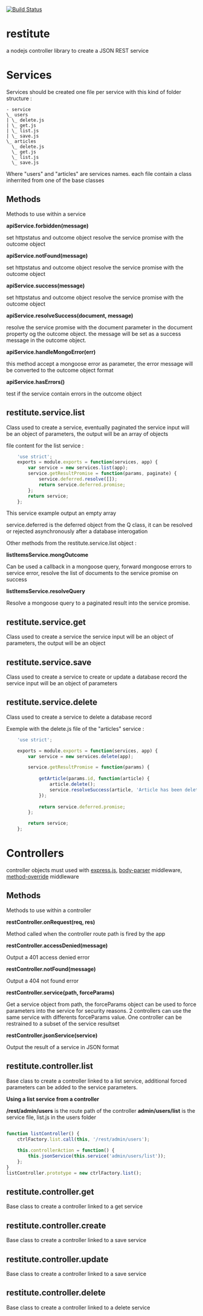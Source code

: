 [![Build Status](https://travis-ci.org/polo2ro/restitute.svg?branch=master)](https://travis-ci.org/polo2ro/restitute)


restitute
=========

a nodejs controller library to create a JSON REST service



Services
========

Services should be created one file per service with this kind of folder structure :

    - service
    \_ users
    | \_ delete.js
    | \_ get.js
    | \_ list.js
    | \_ save.js
    \_ articles
      \_ delete.js
      \_ get.js
      \_ list.js
      \_ save.js

Where "users" and "articles" are services names. each file contain a class inherrited from one of the base classes


Methods
-------

Methods to use within a service

**apiService.forbidden(message)**

set httpstatus and outcome object
resolve the service promise with the outcome object

**apiService.notFound(message)**

set httpstatus and outcome object
resolve the service promise with the outcome object

**apiService.success(message)**

set httpstatus and outcome object
resolve the service promise with the outcome object

**apiService.resolveSuccess(document, message)**

resolve the service promise with the document parameter in the document property og the outcome object. 
the message will be set as a success message in the outcome object.

**apiService.handleMongoError(err)**

this method accept a mongoose error as parameter, the error message will be converted to the outcome object format

**apiService.hasErrors()**

test if the service contain errors in the outcome object


restitute.service.list
----------------------

Class used to create a service, eventually paginated
the service input will be an object of parameters, the output will be an array of objects

file content for the list service :
```javascript
    'use strict';
    exports = module.exports = function(services, app) {
        var service = new services.list(app);
        service.getResultPromise = function(params, paginate) {
            service.deferred.resolve([]);
            return service.deferred.promise;
        };
        return service;
    };
```
This service example output an empty array

service.deferred is the deferred object from the Q class, it can be resolved or rejected asynchronously after a database interogation


Other methods from the restitute.service.list object :

**listItemsService.mongOutcome**

Can be used a callback in a mongoose query, forward mongoose errors to service error, resolve the list of documents to the service promise on success

**listItemsService.resolveQuery**

Resolve a mongoose query to a paginated result into the service promise.




restitute.service.get
---------------------

Class used to create a service
the service input will be an object of parameters, the output will be an object


restitute.service.save
----------------------

Class used to create a service to create or update a database record
the service input will be an object of parameters


restitute.service.delete
------------------------

Class used to create a service to delete a database record

Exemple with the delete.js file of the "articles" service :
```javascript
    'use strict';

    exports = module.exports = function(services, app) {
        var service = new services.delete(app);

        service.getResultPromise = function(params) {
        
            getArticle(params.id, function(article) {
                article.delete();
                service.resolveSuccess(article, 'Article has been deleted');
            });
            
            return service.deferred.promise;
        };

        return service;
    };
```


Controllers
===========

controller objects must used with [express.js](http://http://expressjs.com/), [body-parser](https://github.com/expressjs/body-parser) middleware, [method-override](https://github.com/expressjs/method-override) middleware



Methods
-------

Methods to use within a controller

**restController.onRequest(req, res)**

Method called when the controller route path is fired by the app


**restController.accessDenied(message)**

Output a 401 access denied error


**restController.notFound(message)**

Output a 404 not found error


**restController.service(path, forceParams)**

Get a service object from path, the forceParams object can be used to force parameters into the service for security reasons.
2 controllers can use the same service with differents forceParams value. One controller can be restrained to a subset of the service resultset


**restController.jsonService(service)**

Output the result of a service in JSON format


restitute.controller.list
-------------------------

Base class to create a controller linked to a list service, additional forced parameters can be added to the service parameters.


**Using a list service from a controller**

__/rest/admin/users__ is the route path of the controller
__admin/users/list__ is the service file, list.js in the users folder

```javascript

function listController() {
    ctrlFactory.list.call(this, '/rest/admin/users');
    
    this.controllerAction = function() {
        this.jsonService(this.service('admin/users/list'));
    };
}
listController.prototype = new ctrlFactory.list();

```

restitute.controller.get
------------------------

Base class to create a controller linked to a get service


restitute.controller.create
---------------------------

Base class to create a controller linked to a save service


restitute.controller.update
---------------------------

Base class to create a controller linked to a save service

restitute.controller.delete
---------------------------

Base class to create a controller linked to a delete service


